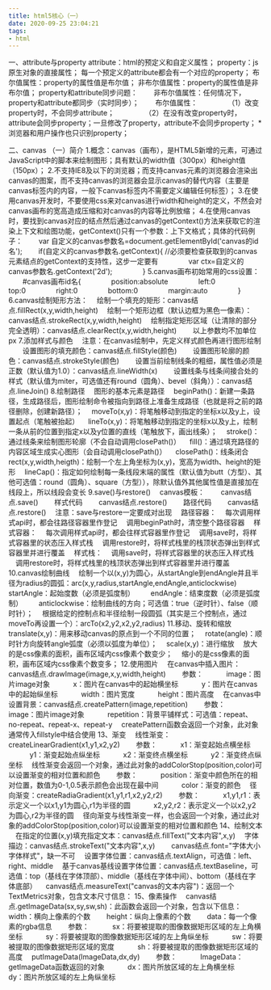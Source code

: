 ```yaml
---
title: html5核心（一）
date: 2020-09-25 23:04:21
tags:
- html
---
```

一、attribute与property
attribute：html的预定义和自定义属性；
property：js原生对象的直接属性；
每一个预定义的attribute都会有一个对应的property；
布尔值属性：property的属性值是布尔值；
非布尔值属性：property的属性值是非布尔值；
property和attribute同步问题：
&#8195;&#8195;非布尔值属性：任何情况下，property和attribute都同步（实时同步）；
&#8195;&#8195;布尔值属性：
&#8195;&#8195;&#8195;&#8195;（1）改变property时，不会同步attribute；
&#8195;&#8195;&#8195;&#8195;（2）在没有改变property时，attribute会同步property；一旦修改了property，attribute不会同步property；
*浏览器和用户操作也只识别property；

二、canvas
（一）简介
1.概念：canvas（画布），是HTML5新增的元素，可通过JavaScript中的脚本来绘制图形；具有默认的width值（300px）和height值（150px）；
2.不支持IE8及以下的浏览器；而支持canvas元素的浏览器会渲染出canvas的图案，而不支持canvas的浏览器会显示canvas的替代内容（主要是canvas标签内的内容，一般下canvas标签内不需要定义编辑任何标签）；
3.在使用canvas开发时，不要使用css来对canvas进行width和height的定义，不然会对canvas画布的宽高造成压缩和对canvas的内容等比例放缩；
4.在使用canvas时，要找到canvas对应的结点然后通过canvas的getContext()方法来获取它的渲染上下文和绘图功能，getContext()只有一个参数：上下文格式；具体的代码例子：
&#8195;&#8195;var 自定义的canvas参数名=document.getElementById('canvas的id名');
&#8195;&#8195;if(自定义的canvas参数名.getContext){  //必须要检查获取到的canvas元素结点的getContext的支持性，这步一定要有
&#8195;&#8195;&#8195;&#8195;var ctx=自定义的canvas参数名.getContext('2d');
&#8195;&#8195;&#8195;&#8195;}
5.canvas画布初始常用的css设置：
&#8195;&#8195;#canvas画布id名{
&#8195;&#8195;&#8195;&#8195;position:absolute
&#8195;&#8195;&#8195;&#8195;left:0
&#8195;&#8195;&#8195;&#8195;top:0
&#8195;&#8195;&#8195;&#8195;right:0
&#8195;&#8195;&#8195;&#8195;bottom:0
&#8195;&#8195;&#8195;&#8195;margin:auto
&#8195;&#8195;&#8195;&#8195;}
6.canvas绘制矩形方法：
&#8195;绘制一个填充的矩形：canvas结点.fillRect(x,y,width,height)
&#8195;绘制一个矩形边框（默认边框为黑色一像素）：canvas结点.strokeRect(x,y,width,height)
&#8195;绘制指定矩形区域（让清除的部分完全透明）：canvas结点.clearRect(x,y,width,height)
&#8195;&#8195;以上参数均不加单位px
7.添加样式与颜色
&#8195;注意：在canvas绘制中，先定义样式颜色再进行图形绘制
&#8195;&#8195;设置图形的填充颜色：canvas结点.fillStyle(颜色)
&#8195;&#8195;设置图形轮廓的颜色：canvas结点.strokeStyle(颜色)
&#8195;&#8195;设置当前绘制线条的粗细，属性值必须是正数（默认值为1.0）：canvas结点.lineWidth(x)
&#8195;&#8195;设置线条与线条间接合处的样式（默认值为miter，可选值还有round（圆角）、bevel（斜角））：canvas结点.lineJoin()
8.绘制路径
&#8195;图形的基本元素是路径
&#8195;beginPath()：新建一条路径，生成路径后，图形绘制命令被指向到路径上准备生成路径（也就是将之前的路径删除，创建新路径）；
&#8195;moveTo(x,y)：将笔触移动到指定的坐标x以及y上，设置起点（笔触被抬起）
&#8195;lineTo(x,y)：将笔触移动到指定的坐标x以及y上，绘制一条从前的位置到指定x以及y位置的直线（笔触放下，画出线条）；
&#8195;stroke()：通过线条来绘制图形轮廓（不会自动调用closePath()）
&#8195;fill()：通过填充路径的内容区域生成实心图形（会自动调用closePath()）
&#8195;closePath()：线条闭合
&#8195;rect(x,y,width,heigth)：绘制一个左上角坐标为(x,y)，宽高为width、height的矩形
&#8195;lineCap()：指定如何绘制每一条线段末端的属性（默认值为butt（方型）、其他可选值：round（圆角）、square（方型）），除默认值外其他属性值是直接加在线段上，所以线段会变长
9.save()与restore()
&#8195;canvas模板：
&#8195;&#8195;canvas结点.save()
&#8195;&#8195;样式代码
&#8195;&#8195;canvas结点.restore()
&#8195;&#8195;路径代码
&#8195;&#8195;canvas结点.restore()
&#8195;注意：save与restore一定要成对出现
&#8195;路径容器：
&#8195;每次调用样式api时，都会往路径容器里作登记
&#8195;调用beginPath时，清空整个路径容器
&#8195;样式容器：
&#8195;每次调用样式api时，都会往样式容器里作登记
&#8195;调用save时，将样式容器里的状态压入样式栈
&#8195;调用restore时，将样式栈里的栈顶状态弹出到样式容器里并进行覆盖
&#8195;样式栈：
&#8195;调用save时，将样式容器里的状态压入样式栈
&#8195;调用restore时，将样式栈里的栈顶状态弹出到样式容器里并进行覆盖
10.canvas绘制曲线
&#8195;绘制一个以(x,y)为圆心，从startAngle到endAngle并且半径为radius的圆弧：arc(x,y,radius,startAngle,endAngle,anticlockwise)
&#8195;&#8195;startAngle：起始度数（必须是弧度制）
&#8195;&#8195;endAngle：结束度数（必须是弧度制）
&#8195;&#8195;anticlockwise：绘制曲线的方向；可选值：true（逆时针）、false（顺时针）；
&#8195;根据给定的控制点和半径绘制一段圆弧（其实是三个控制点，通过moveTo再设置一个）：arcTo(x2,y2,x2,y2,radius)
11.移动、旋转和缩放
&#8195;translate(x,y)：用来移动canvas的原点到一个不同的位置；
&#8195;rotate(angle)：顺时针方向旋转angle弧度（必须以弧度为单位）；
&#8195;scale(x,y)：进行缩放
&#8195;放大的是css像素的面积，画布区域内css像素个数变少；
&#8195;缩小的是css像素的面积，画布区域内css像素个数变多；
12.使用图片
&#8195;在canvas中插入图片：canvas结点.drawImage(image,x,y,width,height)
&#8195;&#8195;参数：
&#8195;&#8195;&#8195;image：图片image对象
&#8195;&#8195;&#8195;x：图片在canvas中的起始横坐标
&#8195;&#8195;&#8195;y：图片在canvas中的起始纵坐标
&#8195;&#8195;&#8195;width：图片宽度
&#8195;&#8195;&#8195;height：图片高度
&#8195;在canvas中设置背景：canvas结点.createPattern(image,repetition)
&#8195;&#8195;参数：
&#8195;&#8195;&#8195;image：图片image对象
&#8195;&#8195;&#8195;repetition：背景平铺样式：可选值：repeat、no-repeat、repeat-x、repeat-y
&#8195;createPattern函数会返回一个对象，此对象通常传入fillstyle中结合使用
13、渐变
&#8195;线性渐变：createLinearGradient(x1,y1,x2,y2)
&#8195;&#8195;参数：
&#8195;&#8195;&#8195;x1：渐变起始点横坐标
&#8195;&#8195;&#8195;y1：渐变起始点纵坐标
&#8195;&#8195;&#8195;x2：渐变终点横坐标
&#8195;&#8195;&#8195;y2：渐变终点纵坐标
&#8195;线性渐变会返回一个对象，通过此对象的addColorStop(position,color)可以设置渐变的相对位置和颜色
&#8195;&#8195;参数：
&#8195;&#8195;&#8195;position：渐变中颜色所在的相对位置，数值为0-1,0.5表示颜色会出现在最中间
&#8195;&#8195;&#8195;color：渐变的颜色
&#8195;径向渐变：createRadiaGradient(x1,y1,r1,x2,y2,r2)
&#8195;&#8195;参数：
&#8195;&#8195;&#8195;x1,y1,r1：表示定义一个以x1,y1为圆心,r1为半径的圆
&#8195;&#8195;&#8195;x2,y2,r2：表示定义一个以x2,y2为圆心,r2为半径的圆
&#8195;径向渐变与线性渐变一样，也会返回一个对象，通过此对象的addColorStop(position,color)可以设置渐变的相对位置和颜色
14、绘制文本
&#8195;在指定的位置(x,y)填充指定文本：canvas结点.fillText("文本内容",x,y)
&#8195;字体描边：canvas结点.strokeText("文本内容",x,y)
&#8195;&#8195;canvas结点.font="字体大小 字体样式"，缺一不可
&#8195;设置字体位置：canvas结点.textAlign，可选值：left、right、middle
&#8195;基于canvas基线设置字体位置：canvas结点.textBaseline，可选值：top（基线在字体顶部）、middle（基线在字体中间）、bottom（基线在字体底部）
&#8195;canvas结点.measureText("canvas的文本内容")：返回一个TextMetrics对象，包含文本尺寸信息：
15、像素操作
&#8195;canvas结点.getImageData(sx,sy,sw,sh)：此函数会返回一个对象，包含以下信息：
&#8195;&#8195;width：横向上像素的个数
&#8195;&#8195;height：纵向上像素的个数
&#8195;&#8195;data：每一个像素的rgba信息
&#8195;&#8195;参数：
&#8195;&#8195;&#8195;sx：将要被提取的图像数据矩形区域的左上角横坐标
&#8195;&#8195;&#8195;sy：将要被提取的图像数据矩形区域的左上角纵坐标
&#8195;&#8195;&#8195;sw：将要被提取的图像数据矩形区域的宽度
&#8195;&#8195;&#8195;sh：将要被提取的图像数据矩形区域的高度
&#8195;putImageData(ImageData,dx,dy)
&#8195;&#8195;参数：
&#8195;&#8195;&#8195;ImageData：getImageData函数返回的对象
&#8195;&#8195;&#8195;dx：图片所放区域的左上角横坐标
&#8195;&#8195;&#8195;dy：图片所放区域的左上角纵坐标